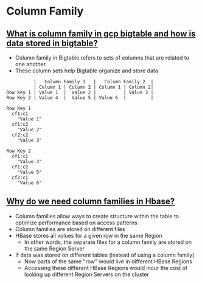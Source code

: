 # Column Family

## [What is column family in gcp bigtable and how is data stored in bigtable?](https://stackoverflow.com/questions/70400024/what-is-column-family-in-gcp-bigtable-and-how-is-data-stored-in-bigtable)

* Column family in Bigtable refers to sets of columns that are related to one another
* These column sets help Bigtable organize and store data

```
          |   Column Family 1   |   Column Family 2  |
          | Column 1 | Column 2 | Column 1 | Column 2|
Row Key 1 | Value 1  |  Value 2 |          | Value 3 |
Row Key 2 | Value 4  |  Value 5 | Value 6  |         |

Row Key 1
  cf1:c1
    "Value 1"
  cf1:c2
    "Value 2"
  cf2:c2
    "Value 3"

Row Key 2
  cf1:c1
    "Value 4"
  cf1:c2
    "Value 5"
  cf2:c1
    "Value 6"
```

## [Why do we need column families in Hbase?](https://stackoverflow.com/questions/64944559/why-do-we-need-column-families-in-hbase)

* Column families allow ways to create  structure within the table to optimize performance based on access patterns
* Column families are stored on different files
* HBase stores all volues for a given row in the same Region
  * In other words, the separate files for a column family are stored on the same Region Server
* If data was stored on different tables (instead of using a column family)
  * Now parts of the same "row" would live in different HBase Regions
  * Accessing these different HBase Regions would incur the cost of looking up different Region Servers on the cluster
